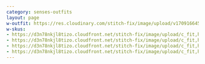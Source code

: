 ```yaml
---
category: senses-outfits
layout: page
w-outfit: https://res.cloudinary.com/stitch-fix/image/upload/v1709166458/Style_studio/Styleshuffle/2023-12-15_W_OLOF_H17_04955_r0.jpg
w-skus:
- https://d3n78nkjl8tizo.cloudfront.net/stitch-fix/image/upload/c_fit,h_720,w_862/v1708669752/kj971nqgoprk0wofegt8.jpg
- https://d3n78nkjl8tizo.cloudfront.net/stitch-fix/image/upload/c_fit,h_720,w_862/v1676370163/udaqtl0xhrnjwsmnhada.jpg
- https://d3n78nkjl8tizo.cloudfront.net/stitch-fix/image/upload/c_fit,h_720,w_862/v1704960888/imnjtyrvfwmspx31kgap.jpg
- https://d3n78nkjl8tizo.cloudfront.net/stitch-fix/image/upload/c_fit,h_720,w_862/v1704900263/vljhtn0nvwzbjmbx2laj.jpg
---
```


